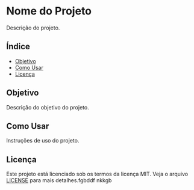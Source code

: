 # Nome do Projeto

Descrição do projeto.

## Índice

- [Objetivo](#objetivo)
- [Como Usar](#como-usar)
- [Licença](#licença)

## Objetivo

Descrição do objetivo do projeto.

## Como Usar

Instruções de uso do projeto.

## Licença

Este projeto está licenciado sob os termos da licença MIT. Veja o arquivo [LICENSE](LICENSE.md) para mais detalhes.fgbddf nkkgb
